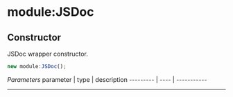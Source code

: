 # module:JSDoc


## Constructor
JSDoc wrapper constructor.

```js
new module:JSDoc();
```

*Parameters*
parameter | type | description
--------- | ---- | -----------


---




